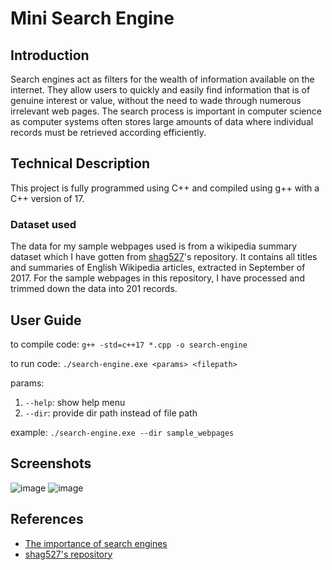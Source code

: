 # Mini Search Engine

## Introduction

Search engines act as filters for the wealth of information available on the internet. They allow users to quickly and easily find information that is of genuine interest or value, without the need to wade through numerous irrelevant web pages. The search process is important in computer science as computer systems often stores large amounts of data where individual records must be retrieved according efficiently.

## Technical Description

This project is fully programmed using C++ and compiled using g++ with a C++ version of 17.

### Dataset used

The data for my sample webpages used is from a wikipedia summary dataset which I have gotten from [shag527](https://github.com/shag527/Mini-Search-Engine)'s repository. It contains all titles and summaries of English Wikipedia articles, extracted in September of 2017. For the sample webpages in this repository, I have processed and trimmed down the data into 201 records.

## User Guide

to compile code:
`g++ -std=c++17 *.cpp -o search-engine`

to run code:
`./search-engine.exe <params> <filepath>`

params:

1. `--help`: show help menu
2. `--dir`: provide dir path instead of file path

example: `./search-engine.exe --dir sample_webpages`

## Screenshots
![image](https://user-images.githubusercontent.com/65379600/201358348-2cde391d-8141-4b74-b0c7-96b78a3ae93c.png)
![image](https://user-images.githubusercontent.com/65379600/201358422-bbd58005-b2a2-449c-8e0d-28227d4c252e.png)

## References

- [The importance of search engines](https://www.inetasia.com/resources/articles-the-importance-of-search-engines.html)
- [shag527's repository](https://github.com/shag527/Mini-Search-Engine)
